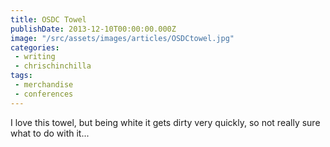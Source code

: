 ```yaml
---
title: OSDC Towel
publishDate: 2013-12-10T00:00:00.000Z
image: "/src/assets/images/articles/OSDCtowel.jpg"
categories:
 - writing
 - chrischinchilla
tags:
 - merchandise
 - conferences
---
```


I love this towel, but being white it gets dirty very quickly, so not really sure what to do with it...
